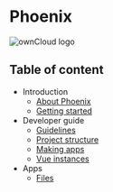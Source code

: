 # Phoenix

![ownCloud logo](https://upload.wikimedia.org/wikipedia/commons/thumb/f/f6/OwnCloud_logo_and_wordmark.svg/500px-OwnCloud_logo_and_wordmark.svg.png)

## Table of content

* Introduction
    * [About Phoenix](/introduction/about-phoenix.md)
    * [Getting started](/introduction/getting-started.md)
* Developer guide
    * [Guidelines](/developer_guide/guidelines.md)
    * [Project structure](/developer_guide/project-structure.md)
    * [Making apps](/developer_guide/making-apps.md)
    * [Vue instances](/developer_guide/vue-instances.md)
* Apps
    * [Files](/apps/files-app.md)
